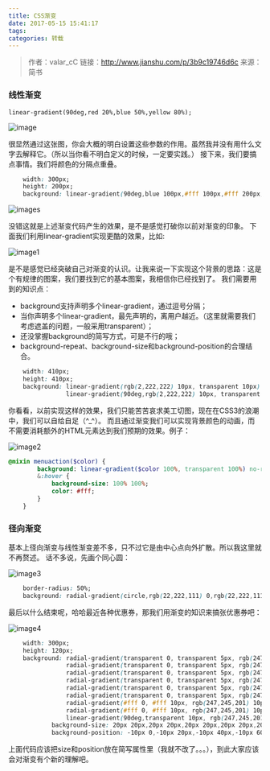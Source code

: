 ```yaml
---
title: CSS渐变
date: 2017-05-15 15:41:17
tags:
categories: 转载
---
```


>作者：valar_cC
>链接：http://www.jianshu.com/p/3b9c19746d6c
>来源：简书

### 线性渐变

`linear-gradient(90deg,red 20%,blue 50%,yellow 80%);`

![image](http://upload-images.jianshu.io/upload_images/1880075-8c79e7ec3e7433e4.png?imageMogr2/auto-orient/strip%7CimageView2/2/w/1240)

很显然通过这张图，你会大概的明白设置这些参数的作用。虽然我并没有用什么文字去解释它。（所以当你看不明白定义的时候，一定要实践。）
接下来，我们要搞点事情。我们将颜色的分隔点重叠。


```css
    width: 300px;
    height: 200px;
    background: linear-gradient(90deg,blue 100px,#fff 100px,#fff 200px,red 200px);
```

![images](http://upload-images.jianshu.io/upload_images/1880075-16eab0f37a7575be.jpeg?imageMogr2/auto-orient/strip%7CimageView2/2/w/1240)

没错这就是上述渐变代码产生的效果，是不是感觉打破你以前对渐变的印象。
下面我们利用linear-gradient实现更酷的效果，比如:

![image1](http://upload-images.jianshu.io/upload_images/1880075-14621e5f69dbdece.jpeg?imageMogr2/auto-orient/strip%7CimageView2/2/w/1240)

是不是感觉已经突破自己对渐变的认识。让我来说一下实现这个背景的思路：这是个有规律的图案，我们要找到它的基本图案，我相信你已经找到了。
我们需要用到的知识点：

* background支持声明多个linear-gradient，通过逗号分隔；
* 当你声明多个linear-gradient，最先声明的，离用户越近。（这里就需要我们考虑遮盖的问题，一般采用transparent）；
* 还没掌握background的简写方式，可是不行的哦；
* background-repeat、background-size和background-position的合理结合。


```css
    width: 410px;
    height: 410px;
    background: linear-gradient(rgb(2,222,222) 10px, transparent 10px) repeat left top / 40px,
                linear-gradient(90deg,rgb(2,222,222) 10px, transparent 10px) repeat left top / 40px;
```

你看看，以前实现这样的效果，我们只能苦苦哀求美工切图，现在在CSS3的浪潮中，我们可以自给自足（^_^）。
而且通过渐变我们可以实现背景颜色的动画，而不需要消耗额外的HTML元素达到我们预期的效果。例子：

![image2](http://upload-images.jianshu.io/upload_images/1880075-708595a213206216.gif?imageMogr2/auto-orient/strip)


```sass
@mixin menuaction($color) {
        background: linear-gradient($color 100%, transparent 100%) no-repeat center bottom / 100% 10%;
        &:hover {
            background-size: 100% 100%;
            color: #fff;
        }
    }
```

### 径向渐变

基本上径向渐变与线性渐变差不多，只不过它是由中心点向外扩散。所以我这里就不再赘述。
话不多说，先画个同心圆：

![image3](http://upload-images.jianshu.io/upload_images/1880075-d518dca3db7dbc35.jpeg?imageMogr2/auto-orient/strip%7CimageView2/2/w/1240)


```css
    border-radius: 50%;
    background: radial-gradient(circle,rgb(22,222,111) 0,rgb(22,222,111) 50px,red 50px,red 100px, rgb(222,222,1) 100px, rgb(222,222,1) 150px,rgb(222,2,111) 150px);
```

最后以什么结束呢，哈哈最近各种优惠券，那我们用渐变的知识来搞张优惠券吧：

![image4](http://upload-images.jianshu.io/upload_images/1880075-23ba21064bfa2145.jpeg?imageMogr2/auto-orient/strip%7CimageView2/2/w/1240)


```css
    width: 300px;
    height: 120px;
    background: radial-gradient(transparent 0, transparent 5px, rgb(247,245,201) 5px) no-repeat,
                radial-gradient(transparent 0, transparent 5px, rgb(247,245,201) 5px) no-repeat,
                radial-gradient(transparent 0, transparent 5px, rgb(247,245,201) 5px) no-repeat,
                radial-gradient(transparent 0, transparent 5px, rgb(247,245,201) 5px) no-repeat,
                radial-gradient(transparent 0, transparent 5px, rgb(247,245,201) 5px) no-repeat,
                radial-gradient(transparent 0, transparent 5px, rgb(247,245,201) 5px) no-repeat,
                radial-gradient(#fff 0, #fff 10px, rgb(247,245,201) 10px) no-repeat,
                radial-gradient(#fff 0, #fff 10px, rgb(247,245,201) 10px) no-repeat,
                linear-gradient(90deg,transparent 10px, rgb(247,245,201) 10px);
            background-size: 20px 20px,20px 20px,20px 20px,20px 20px,20px 20px,20px 20px,60px 60px,60px 60px,100% 100%;
            background-position: -10px 0,-10px 20px,-10px 40px,-10px 60px,-10px 80px,-10px 100px,60px -30px,60px 90px,left center;
```

上面代码应该把size和position放在简写属性里（我就不改了。。。），到此大家应该会对渐变有个新的理解吧。


